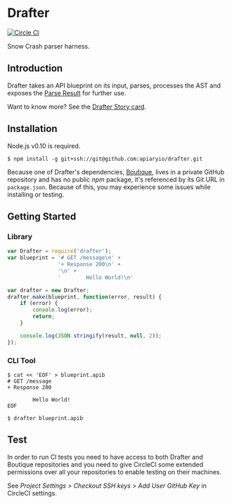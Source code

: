 # Drafter

[![Circle CI](https://circleci.com/gh/apiaryio/drafter.svg?style=svg&circle-token=f4b9c3fc34979e81d36c9d15e576e23f62e1e913)](https://circleci.com/gh/apiaryio/drafter)

Snow Crash parser harness.

## Introduction
Drafter takes an API blueprint on its input, parses, processes the AST and exposes the [Parse Result][] for further use.

Want to know more? See the [Drafter Story card][].

## Installation
Node.js v0.10 is required.

```shell
$ npm install -g git+ssh://git@github.com:apiaryio/drafter.git
```

Because one of Drafter's dependencies, [Boutique][], lives in a private GitHub repository and has no public _npm_ package, it's referenced by its Git URL in `package.json`. Because of this, you may experience some issues while installing or testing.

## Getting Started

### Library
```js
var Drafter = require('drafter');
var blueprint = '# GET /message\n' +
                '+ Response 200\n' +
                '\n' +
                '        Hello World!\n'

var drafter = new Drafter;
drafter.make(blueprint, function(error, result) {
    if (error) {
        console.log(error);
        return;
    }

    console.log(JSON.stringify(result, null, 2));
});
```

### CLI Tool

```shell
$ cat << 'EOF' > blueprint.apib
# GET /message
+ Response 200

        Hello World!
EOF

$ drafter blueprint.apib
```

## Test
In order to run CI tests you need to have access to both Drafter and Boutique repositories and you need to give CircleCI some extended permissions over all your repositories to enable testing on their machines.

See _Project Settings > Checkout SSH keys > Add User GitHub Key_ in CircleCI settings.

[Drafter Story card]: https://trello.com/c/lS76AEU3/21-drafter
[Boutique]: https://github.com/apiaryio/boutique
[Parse Result]: https://github.com/apiaryio/api-blueprint-ast/blob/master/Parse%20Result.md
